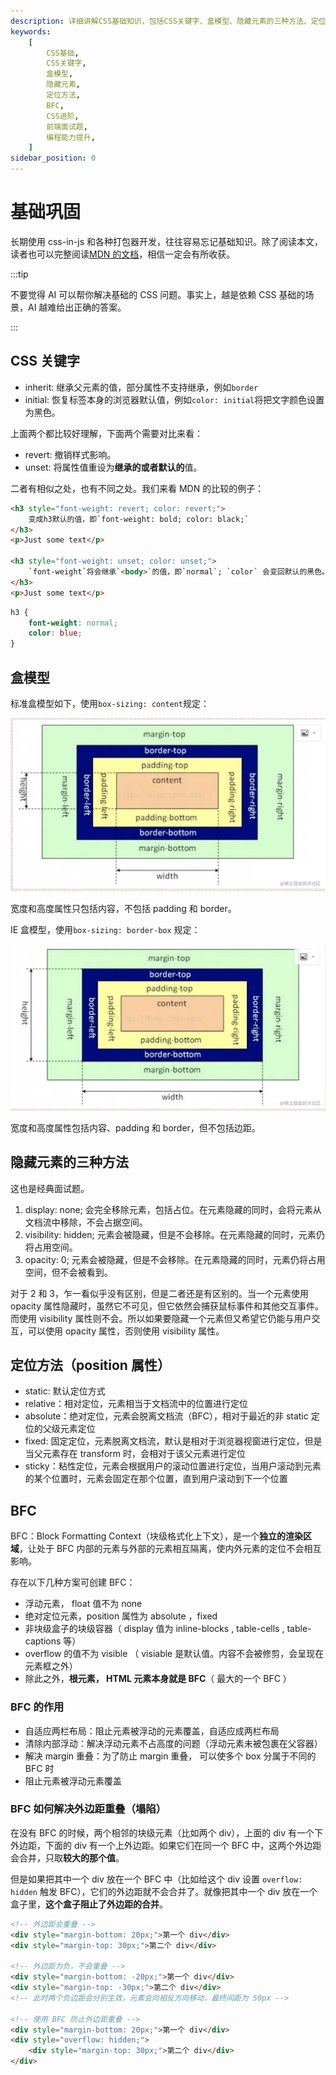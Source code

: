 ```yaml
---
description: 详细讲解CSS基础知识，包括CSS关键字、盒模型、隐藏元素的三种方法、定位方法（position属性）、BFC等。通过本文的学习，你将掌握CSS的基本概念和常用技巧，为更复杂的CSS应用打下坚实基础。
keywords:
    [
        CSS基础,
        CSS关键字,
        盒模型,
        隐藏元素,
        定位方法,
        BFC,
        CSS进阶,
        前端面试题,
        编程能力提升,
    ]
sidebar_position: 0
---
```


# 基础巩固

长期使用 css-in-js 和各种打包器开发，往往容易忘记基础知识。除了阅读本文，读者也可以完整阅读[MDN 的文档](https://developer.mozilla.org/en-US/docs/Web/CSS)，相信一定会有所收获。

:::tip

不要觉得 AI 可以帮你解决基础的 CSS 问题。事实上，越是依赖 CSS 基础的场景，AI 越难给出正确的答案。

:::

## CSS 关键字

-   inherit: 继承父元素的值，部分属性不支持继承，例如`border`
-   initial: 恢复标签本身的浏览器默认值，例如`color: initial`将把文字颜色设置为黑色。

上面两个都比较好理解，下面两个需要对比来看：

-   revert: 撤销样式影响。
-   unset: 将属性值重设为**继承的或者默认的**值。

二者有相似之处，也有不同之处。我们来看 MDN 的比较的例子：

```html
<h3 style="font-weight: revert; color: revert;">
	变成h3默认的值，即`font-weight: bold; color: black;`
</h3>
<p>Just some text</p>

<h3 style="font-weight: unset; color: unset;">
	`font-weight`将会继承`<body>`的值，即`normal`; `color` 会变回默认的黑色。
</h3>
<p>Just some text</p>
```

```css
h3 {
	font-weight: normal;
	color: blue;
}
```

## 盒模型

标准盒模型如下，使用`box-sizing: content`规定：

![Untitled](%E5%9F%BA%E7%A1%80%E5%B7%A9%E5%9B%BA%2043ba708be2de493b9269462f06b4eecd/Untitled.png)

宽度和高度属性只包括内容，不包括 padding 和 border。

IE 盒模型，使用`box-sizing: border-box` 规定：

![Untitled](%E5%9F%BA%E7%A1%80%E5%B7%A9%E5%9B%BA%2043ba708be2de493b9269462f06b4eecd/Untitled%201.png)

宽度和高度属性包括内容、padding 和 border，但不包括边距。

## 隐藏元素的三种方法

这也是经典面试题。

1. display: none; 会完全移除元素，包括占位。在元素隐藏的同时，会将元素从文档流中移除，不会占据空间。
2. visibility: hidden; 元素会被隐藏，但是不会移除。在元素隐藏的同时，元素仍将占用空间。
3. opacity: 0; 元素会被隐藏，但是不会移除。在元素隐藏的同时，元素仍将占用空间，但不会被看到。

对于 2 和 3，乍一看似乎没有区别，但是二者还是有区别的。当一个元素使用 opacity 属性隐藏时，虽然它不可见，但它依然会捕获鼠标事件和其他交互事件。而使用 visibility 属性则不会。所以如果要隐藏一个元素但又希望它仍能与用户交互，可以使用 opacity 属性，否则使用 visibility 属性。

## 定位方法（position 属性）

-   static: 默认定位方式
-   relative：相对定位，元素相当于文档流中的位置进行定位
-   absolute：绝对定位，元素会脱离文档流（BFC），相对于最近的非 static 定位的父级元素定位
-   fixed: 固定定位，元素脱离文档流，默认是相对于浏览器视窗进行定位，但是当父元素存在 transform 时，会相对于该父元素进行定位
-   sticky：粘性定位，元素会根据用户的滚动位置进行定位，当用户滚动到元素的某个位置时，元素会固定在那个位置，直到用户滚动到下一个位置

## BFC

BFC：Block Formatting Context（块级格式化上下文），是一个**独立的渲染区域**，让处于 BFC 内部的元素与外部的元素相互隔离，使内外元素的定位不会相互影响。

存在以下几种方案可创建 BFC：

-   浮动元素， float 值不为 none
-   绝对定位元素，position 属性为 absolute ，fixed
-   非块级盒子的块级容器（ display 值为 inline-blocks , table-cells , table-captions 等）
-   overflow 的值不为 visible （ visiable 是默认值。内容不会被修剪，会呈现在元素框之外）
-   除此之外，**根元素， HTML 元素本身就是 BFC**（ 最大的一个 BFC ）

### BFC 的作用

-   自适应两栏布局：阻止元素被浮动的元素覆盖，自适应成两栏布局
-   清除内部浮动：解决浮动元素不占高度的问题（浮动元素未被包裹在父容器）
-   解决 margin 重叠：为了防止 margin 重叠， 可以使多个 box 分属于不同的 BFC 时
-   阻止元素被浮动元素覆盖

### BFC 如何解决外边距重叠（塌陷）

在没有 BFC 的时候，两个相邻的块级元素（比如两个 div），上面的 div 有一个下外边距，下面的 div 有一个上外边距。如果它们在同一个 BFC 中，这两个外边距会合并，只取**较大的那个值**。

但是如果把其中一个 div 放在一个 BFC 中（比如给这个 div 设置 `overflow: hidden` 触发 BFC），它们的外边距就不会合并了。就像把其中一个 div 放在一个盒子里，**这个盒子阻止了外边距的合并**。

```html
<!-- 外边距会重叠 -->
<div style="margin-bottom: 20px;">第一个 div</div>
<div style="margin-top: 30px;">第二个 div</div>

<!-- 外边距为负，不会重叠 -->
<div style="margin-bottom: -20px;">第一个 div</div>
<div style="margin-top: -30px;">第二个 div</div>
<!-- 此时两个负边距会分别生效，元素会向相反方向移动，最终间距为 50px -->

<!-- 使用 BFC 防止外边距重叠 -->
<div style="margin-bottom: 20px;">第一个 div</div>
<div style="overflow: hidden;">
	<div style="margin-top: 30px;">第二个 div</div>
</div>
```
